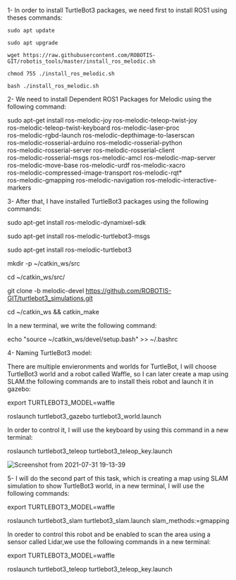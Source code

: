 1- In order to install TurtleBot3 packages, we need first to install ROS1 using theses commands:

    sudo apt update
    
    sudo apt upgrade
    
    wget https://raw.githubusercontent.com/ROBOTIS-GIT/robotis_tools/master/install_ros_melodic.sh
    
    chmod 755 ./install_ros_melodic.sh
    
    bash ./install_ros_melodic.sh 
   
2- We need to install Dependent ROS1 Packages for Melodic using the following command:
    
  sudo apt-get install ros-melodic-joy ros-melodic-teleop-twist-joy \
  ros-melodic-teleop-twist-keyboard ros-melodic-laser-proc \
  ros-melodic-rgbd-launch ros-melodic-depthimage-to-laserscan \
  ros-melodic-rosserial-arduino ros-melodic-rosserial-python \
  ros-melodic-rosserial-server ros-melodic-rosserial-client \
  ros-melodic-rosserial-msgs ros-melodic-amcl ros-melodic-map-server \
  ros-melodic-move-base ros-melodic-urdf ros-melodic-xacro \
  ros-melodic-compressed-image-transport ros-melodic-rqt* \
  ros-melodic-gmapping ros-melodic-navigation ros-melodic-interactive-markers
  
3- After that, I have installed TurtleBot3 packages using the following commands:

  sudo apt-get install ros-melodic-dynamixel-sdk
  
  sudo apt-get install ros-melodic-turtlebot3-msgs
  
  sudo apt-get install ros-melodic-turtlebot3
  
  mkdir -p ~/catkin_ws/src
  
  cd ~/catkin_ws/src/
  
  git clone -b melodic-devel https://github.com/ROBOTIS-GIT/turtlebot3_simulations.git
  
  cd ~/catkin_ws && catkin_make
  
  In a new terminal, we write the following command:
  
  echo "source ~/catkin_ws/devel/setup.bash" >> ~/.bashrc
  
  4- Naming TurtleBot3 model:
  
  There are multiple envieronments and worlds for TurtleBot, I will choose TurtleBot3 world and a robot called Waffle, so I can later create a map using SLAM.the following commands are to install theis robot and launch it in gazebo:
  
  export TURTLEBOT3_MODEL=waffle
  
  roslaunch turtlebot3_gazebo turtlebot3_world.launch
  
In order to control it, I will use the keyboard by using this command in a new terminal:

roslaunch turtlebot3_teleop turtlebot3_teleop_key.launch

![Screenshot from 2021-07-31 19-13-39](https://user-images.githubusercontent.com/85526390/127746401-909f819c-027a-4f3e-88e7-956886696983.png)

5- I will do the second part of this task, which is creating a map using SLAM simulation to show TurtleBot3 world, in a new terminal, I will use the following commands:

export TURTLEBOT3_MODEL=waffle

roslaunch turtlebot3_slam turtlebot3_slam.launch slam_methods:=gmapping

In oreder to control this robot and be enabled to scan the area using a sensor called Lidar,we use the following commands in a new terminal:

export TURTLEBOT3_MODEL=waffle

roslaunch turtlebot3_teleop turtlebot3_teleop_key.launch



  

  
  

  

    
    
    
    
    
